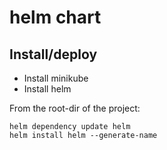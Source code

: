 # helm chart

## Install/deploy
- Install minikube
- Install helm

From the root-dir of the project:
```
helm dependency update helm
helm install helm --generate-name
```